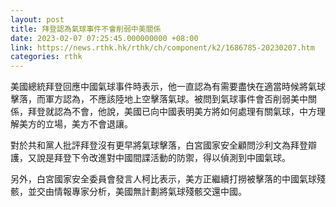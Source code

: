 ```yaml
---
layout: post
title: 拜登認為氣球事件不會削弱中美關係
date: 2023-02-07 07:25:45.000000000 +08:00
link: https://news.rthk.hk/rthk/ch/component/k2/1686785-20230207.htm
categories: rthk
---
```


美國總統拜登回應中國氣球事件時表示，他一直認為有需要盡快在適當時候將氣球擊落，而軍方認為，不應該陸地上空擊落氣球。被問到氣球事件會否削弱美中關係，拜登就認為不會，他說，美國已向中國表明美方將如何處理有關氣球，中方理解美方的立場，美方不會退讓。

對於共和黨人批評拜登沒有更早將氣球擊落，白宮國家安全顧問沙利文為拜登辯護，又說是拜登下令改進對中國間諜活動的防禦，得以偵測到中國氣球。

另外，白宮國家安全委員會發言人柯比表示，美方正繼續打撈被擊落的中國氣球殘骸，並交由情報專家分析，美國無計劃將氣球殘骸交還中國。
